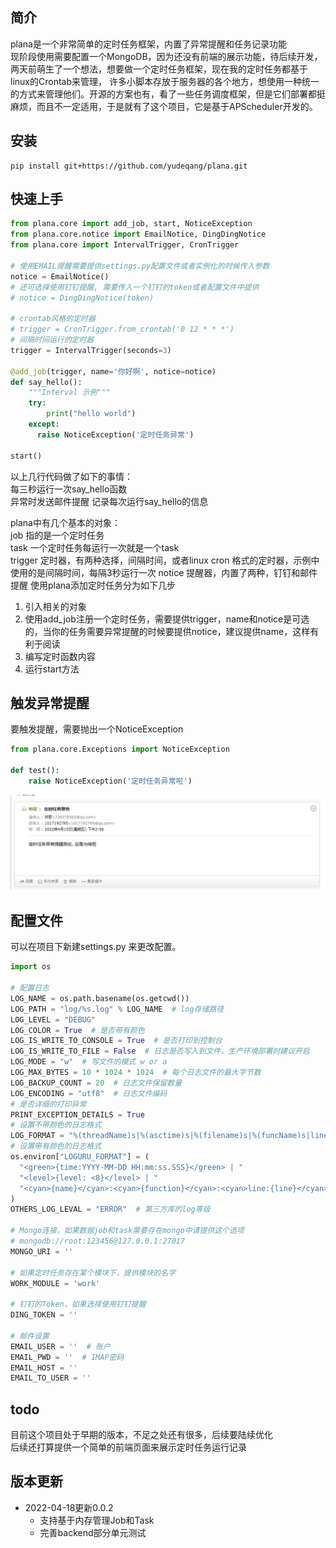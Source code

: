 ## 简介
plana是一个非常简单的定时任务框架，内置了异常提醒和任务记录功能 \
现阶段使用需要配置一个MongoDB，因为还没有前端的展示功能，待后续开发，两天前萌生了一个想法，想要做一个定时任务框架，现在我的定时任务都基于linux的Crontab来管理，
许多小脚本存放于服务器的各个地方，想使用一种统一的方式来管理他们。开源的方案也有，看了一些任务调度框架，但是它们部署都挺麻烦，而且不一定适用，于是就有了这个项目，它是基于APScheduler开发的。

## 安装
```
pip install git+https://github.com/yudeqang/plana.git
```

## 快速上手
```python
from plana.core import add_job, start, NoticeException
from plana.core.notice import EmailNotice, DingDingNotice
from plana.core import IntervalTrigger, CronTrigger

# 使用EMAIL提醒需要提供settings.py配置文件或者实例化的时候传入参数
notice = EmailNotice()
# 还可选择使用钉钉提醒, 需要传入一个钉钉的token或者配置文件中提供
# notice = DingDingNotice(token)

# crontab风格的定时器
# trigger = CronTrigger.from_crontab('0 12 * * *')
# 间隔时间运行的定时器
trigger = IntervalTrigger(seconds=3)

@add_job(trigger, name='你好啊', notice=notice)
def say_hello():
    """Interval 示例"""
    try:
        print("hello world")
    except:
      raise NoticeException('定时任务异常')

start()
```
以上几行代码做了如下的事情：  
每三秒运行一次say_hello函数  
异常时发送邮件提醒
记录每次运行say_hello的信息

plana中有几个基本的对象：  
job 指的是一个定时任务  
task 一个定时任务每运行一次就是一个task  
trigger 定时器，有两种选择，间隔时间，或者linux cron 格式的定时器，示例中使用的是间隔时间，每隔3秒运行一次
notice 提醒器，内置了两种，钉钉和邮件提醒
使用plana添加定时任务分为如下几步
1. 引入相关的对象
2. 使用add_job注册一个定时任务，需要提供trigger，name和notice是可选的，当你的任务需要异常提醒的时候要提供notice，建议提供name，这样有利于阅读
3. 编写定时函数内容
4. 运行start方法

## 触发异常提醒
要触发提醒，需要抛出一个NoticeException
```python
from plana.core.Exceptions import NoticeException

def test():
    raise NoticeException('定时任务异常啦')
```

![](./static/emailnotice.jpg)

## 配置文件
可以在项目下新建settings.py 来更改配置。
```python
import os

# 配置日志
LOG_NAME = os.path.basename(os.getcwd())
LOG_PATH = "log/%s.log" % LOG_NAME  # log存储路径
LOG_LEVEL = "DEBUG"
LOG_COLOR = True  # 是否带有颜色
LOG_IS_WRITE_TO_CONSOLE = True  # 是否打印到控制台
LOG_IS_WRITE_TO_FILE = False  # 日志是否写入到文件，生产环境部署时建议开启
LOG_MODE = "w"  # 写文件的模式 w or a
LOG_MAX_BYTES = 10 * 1024 * 1024  # 每个日志文件的最大字节数
LOG_BACKUP_COUNT = 20  # 日志文件保留数量
LOG_ENCODING = "utf8"  # 日志文件编码
# 是否详细的打印异常
PRINT_EXCEPTION_DETAILS = True
# 设置不带颜色的日志格式
LOG_FORMAT = "%(threadName)s|%(asctime)s|%(filename)s|%(funcName)s|line:%(lineno)d|%(levelname)s| %(message)s"
# 设置带有颜色的日志格式
os.environ["LOGURU_FORMAT"] = (
  "<green>{time:YYYY-MM-DD HH:mm:ss.SSS}</green> | "
  "<level>{level: <8}</level> | "
  "<cyan>{name}</cyan>:<cyan>{function}</cyan>:<cyan>line:{line}</cyan> | <level>{message}</level>"
)
OTHERS_LOG_LEVAL = "ERROR"  # 第三方库的log等级

# Mongo连接，如果数据job和task需要存在mongo中请提供这个选项
# mongodb://root:123456@127.0.0.1:27017
MONGO_URI = ''

# 如果定时任务存在某个模块下，提供模块的名字
WORK_MODULE = 'work'

# 钉钉的Token，如果选择使用钉钉提醒
DING_TOKEN = ''

# 邮件设置
EMAIL_USER = ''  # 账户
EMAIL_PWD = ''  # IMAP密码
EMAIL_HOST = ''
EMAIL_TO_USER = ''
```

## todo
目前这个项目处于早期的版本，不足之处还有很多，后续要陆续优化 \
后续还打算提供一个简单的前端页面来展示定时任务运行记录


## 版本更新
- 2022-04-18更新0.0.2
  - 支持基于内存管理Job和Task
  - 完善backend部分单元测试
